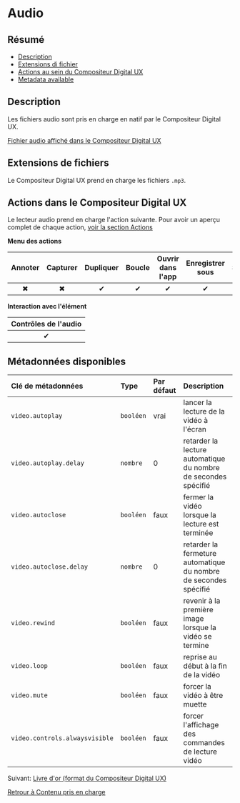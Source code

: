 # Audio

## Résumé
* [Description](#description)
* [Extensions di fichier](#extensions-de-fichiers)
* [Actions au sein du Compositeur Digital UX](#actions-au-sein-du-compositeur-digital-ux)
* [Metadata available](#metadata-available)

## Description

Les fichiers audio sont pris en charge en natif par le Compositeur Digital UX.

[Fichier audio affiché dans le Compositeur Digital UX](../../../en/img/content_audio.JPG)

## Extensions de fichiers 

Le Compositeur Digital UX prend en charge les fichiers `.mp3`.

## Actions dans le Compositeur Digital UX

Le lecteur audio prend en charge l'action suivante. Pour avoir un aperçu complet de chaque action, [voir la section Actions](actions.md)

**Menu des actions**


| Annoter  | Capturer | Dupliquer | Boucle   | Ouvrir dans l'app | Enregistrer sous | Sélection | Partager | 
|:--------:|:--------:|:---------:|:--------:|:-----------------:|:----------------:|:---------:|:--------:|
| &#x2716; | &#x2716; | &#x2714;  | &#x2714; | &#x2714;          | &#x2714; | &#x2714;  | &#x2714; | 

**Interaction avec l'élément**

| Contrôles de l'audio |
|:--------------:|
| &#x2714;       | 


## Métadonnées disponibles

| Clé de métadonnées                | Type      | Par défaut | Description |
|:--------------------------------- |:----------|:--------|:-|
| `video.autoplay`                  | `booléen` | vrai    | lancer la lecture de la vidéo à l'écran |
| `video.autoplay.delay`            | `nombre ` | 0       | retarder la lecture automatique du nombre de secondes spécifié |
| `video.autoclose`                 | `booléen` | faux    | fermer la vidéo lorsque la lecture est terminée |
| `video.autoclose.delay`           | `nombre ` | 0       | retarder la fermeture automatique du nombre de secondes spécifié |
| `video.rewind`                    | `booléen` | faux    | revenir à la première image lorsque la vidéo se termine |
| `video.loop`                      | `booléen` | faux    | reprise au début à la fin de la vidéo |
| `video.mute`                      | `booléen` | faux    | forcer la vidéo à être muette |
| `video.controls.alwaysvisible`    | `booléen` | faux    | forcer l'affichage des commandes de lecture vidéo |

Suivant: [Livre d'or (format du Compositeur Digital UX)](guestbook.md)

[Retrour à Contenu pris en charge](index.md)
